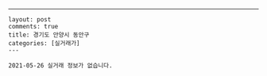 ---
    layout: post
    comments: true
    title: 경기도 안양시 동안구
    categories: [실거래가]
    ---

    2021-05-26 실거래 정보가 없습니다.

    